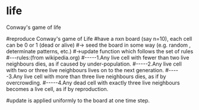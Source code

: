 life
====

Conway's game of life 

#reproduce Conway's game of Life
#have a nxn board (say n=10), each cell can be 0 or 1 (dead or alive)
#-> seed the board in some way (e.g. random , determinate patterns, etc.)
#->update function which follows the set of rules
#---rules:(from wikipedia.org)
#-----1.Any live cell with fewer than two live neighbours dies, as if caused by under-population.
#-----2.Any live cell with two or three live neighbours lives on to the next generation.
#-----3.Any live cell with more than three live neighbours dies, as if by overcrowding.
#-----4.Any dead cell with exactly three live neighbours becomes a live cell, as if by reproduction.

#update is applied uniformly to the board at one time step.